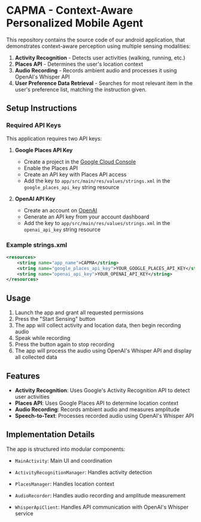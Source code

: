 # CAPMA - Context-Aware Personalized Mobile Agent

This repository contains the source code of our android application, that demonstrates context-aware perception using multiple sensing modalities:

1. **Activity Recognition** - Detects user activities (walking, running, etc.)
2. **Places API** - Determines the user's location context
3. **Audio Recording** - Records ambient audio and processes it using OpenAI's Whisper API
4. **User Preference Data Retrieval** - Searches for most relevant item in the user's preference list, matching the instruction given.

## Setup Instructions

### Required API Keys

This application requires two API keys:

1. **Google Places API Key**
   - Create a project in the [Google Cloud Console](https://console.cloud.google.com/)
   - Enable the Places API
   - Create an API key with Places API access
   - Add the key to `app/src/main/res/values/strings.xml` in the `google_places_api_key` string resource

2. **OpenAI API Key**
   - Create an account on [OpenAI](https://openai.com/)
   - Generate an API key from your account dashboard
   - Add the key to `app/src/main/res/values/strings.xml` in the `openai_api_key` string resource

### Example strings.xml

```xml
<resources>
    <string name="app_name">CAPMA</string>
    <string name="google_places_api_key">YOUR_GOOGLE_PLACES_API_KEY</string>
    <string name="openai_api_key">YOUR_OPENAI_API_KEY</string>
</resources>
```

## Usage

1. Launch the app and grant all requested permissions
2. Press the "Start Sensing" button
3. The app will collect activity and location data, then begin recording audio
4. Speak while recording
5. Press the button again to stop recording
6. The app will process the audio using OpenAI's Whisper API and display all collected data

## Features

- **Activity Recognition**: Uses Google's Activity Recognition API to detect user activities
- **Places API**: Uses Google Places API to determine location context
- **Audio Recording**: Records ambient audio and measures amplitude
- **Speech-to-Text**: Processes recorded audio using OpenAI's Whisper API

## Implementation Details

The app is structured into modular components:

- `MainActivity`: Main UI and coordination
- `ActivityRecognitionManager`: Handles activity detection
- `PlacesManager`: Handles location context
- `AudioRecorder`: Handles audio recording and amplitude measurement

- `WhisperApiClient`: Handles API communication with OpenAI's Whisper service 


